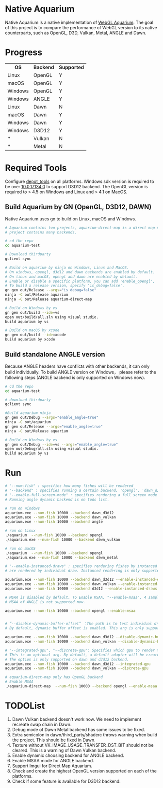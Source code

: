 #  Native Aquarium
Native Aquarium is a native implementation of [WebGL Aquarium](https://github.com/WebGLSamples/WebGLSamples.github.io). The goal of this project is to compare the performance of WebGL version to its native counterparts, such as OpenGL, D3D, Vulkan, Metal, ANGLE and Dawn.

# Progress
<table>
  <tr align=center>
    <td><strong>OS</td>
    <td><strong>Backend</td>
    <td><strong>Supported</td>
  </tr>
  <tr align=left>
    <td>Linux</td>
    <td>OpenGL</td>
    <td>Y</td>
  </tr>
  <tr align=left>
    <td>macOS</td>
    <td>OpenGL</td>
    <td>Y</td>
  </tr>
  <tr align=left>
    <td>Windows</td>
    <td>OpenGL</td>
    <td>Y</td>
  </tr>
  <tr align=left>
    <td>Windows</td>
    <td>ANGLE</td>
    <td>Y</td>
  </tr>
  <tr align=left>
    <td>Linux</td>
    <td>Dawn</td>
    <td>N</td>
  </tr>
  <tr align=left>
    <td>macOS</td>
    <td>Dawn</td>
    <td>Y</td>
  </tr>
  <tr align=left>
    <td>Windows</td>
    <td>Dawn</td>
    <td>Y</td>
  </tr>
  <tr align=left>
    <td>Windows</td>
    <td>D3D12</td>
    <td>Y</td>
  </tr>
  <tr align=left>
    <td>*</td>
    <td>Vulkan</td>
    <td>N</td>
  </tr>
  <tr align=left>
    <td>*</td>
    <td>Metal</td>
    <td>N</td>
  </tr>
</table>

# Required Tools
Configure [depot_tools](http://dev.chromium.org/developers/how-tos/install-depot-tools) on all platforms.
Windows sdk version is required to be over [10.0.17134.0](https://developer.microsoft.com/en-us/windows/downloads/windows-10-sdk) to support D3D12 backend.
The OpenGL version is required to > 4.5 on Windows and Linux  and > 4.1 on MacOS.

## Build Aquarium by GN (OpenGL, D3D12, DAWN)

Native Aquarium uses gn to build on Linux, macOS and Windows.

```sh
# Aquarium contains two projects, aquarium-direct-map is a direct map version to WebGL repo, and only has OpenGL backend.  The aquarium
# project contains many backends.

# cd the repo
cd aquarium-test

# Download thirdparty
gclient sync

# Build on aquarium by ninja on Windows, Linux and MacOS.
# On windows, opengl, d3d12 and dawn backends are enabled by default.
# On linux and macOS, opengl and dawn are enabled by default.
# Enable or disable a specific platform, you can add 'enable_opengl', 'enable_d3d12', and 'enable_dawn' to gn args.
# To build a release version, specify 'is_debug=false'.
gn gen out/Release --args="is_debug=false"
ninja -C out/Release aquarium
ninja -C out/Release aquarium-direct-map

# Build on Windows by vs
gn gen out/build --ide=vs
open out/build/all.sln using visual studio.
build aquarium by vs

# Build on macOS by xcode
gn gen out/build --ide=xcode
build aquarium by xcode
```

## Build standalone ANGLE version

Because ANGLE headers have conflicts with other backends, it can only build individually. To build ANGLE version on Windows， please refer to the following steps (ANGLE backend is only supported on Windows now).
```sh
# cd the repo
cd aquarium-test

# download thirdparty
gclient sync

#Build aquarium ninja
gn gen out/Debug --args="enable_angle=true"
ninja -C out/aquarium
gn gen out/Release --args="enable_angle=true"
ninja -C out/Release aquarium

# Build on Windows by vs
gn gen out/Debug --ide=vs --args="enable_angle=true"
open out/Debug/all.sln using visual studio.
build aquarium by vs
```

# Run
```sh
# "--num-fish" : specifies how many fishes will be rendered
# "--backend" : specifies running a certain backend, 'opengl', 'dawn_d3d12', 'dawn_vulkan', 'dawn_metal', 'dawn_opengl', 'angle'
# "--enable-full-screen-mode" : specifies rendering a full screen mode
# Running angle dynamic backend is on todo list.

# run on Windows
aquarium.exe --num-fish 10000 --backend dawn_d3d12
aquarium.exe --num-fish 10000 --backend dawn_vulkan
aquarium.exe --num-fish 10000 --backend angle

# run on Linux
./aquarium  --num-fish 10000 --backend opengl
./aquarium.exe --num-fish 10000 --backend dawn_vulkan

# run on macOS
./aquarium  --num-fish 10000 --backend opengl
./aquarium.exe --num-fish 10000 --backend dawn_metal

# "--enable-instanced-draws" : specifies rendering fishes by instanced draw. By default fishes
# are rendered by individual draw. Instanced rendering is only supported on dawn and d3d12 backend now.

aquarium.exe --num-fish 10000 --backend dawn_d3d12 --enable-instanced-draws
aquarium.exe --num-fish 10000 --backend dawn_vulkan --enable-instanced-draws
aquarium.exe --num-fish 10000 --backend d3d12 --enable-instanced-draws

# MSAA is disabled by default. To Enable MSAA, "--enable-msaa", 4 samples.
# MSAA of ANGLE is not supported now.

aquarium.exe --num-fish 10000 --backend opengl --enable-msaa


# “--disable-dynamic-buffer-offset” ：The path is to test individual draw by creating many binding groups on dawn backend.
# By default, dynamic buffer offset is enabled. This arg is only supported on dawn backend.

aquarium.exe --num-fish 10000 --backend dawn_d3d12 --disable-dynamic-buffer-offset
aquarium.exe --num-fish 10000 --backend dawn_vulkan --disable-dynamic-buffer-offset

# "--integrated-gpu", "--discrete-gpu": Specifies which gpu to render the application. The two args are exclusive.
# This is an optional arg. By default, a default adapter will be created.
# The option is only supported on dawn and d3d12 backend.
aquarium.exe --num-fish 10000 --backend dawn_d3d12 --integrated-gpu
aquarium.exe --num-fish 10000 --backend dawn_vulkan --discrete-gpu

# aquarium-direct-map only has OpenGL backend
# Enable MSAA
./aquarium-direct-map  --num-fish 10000 --backend opengl --enable-msaa

```

# TODOList
1. Dawn Vulkan backend doesn't work now. We need to implement recreate swap chain in Dawn.
2. Debug mode of Dawn Metal backend has some issues to be fixed.
3. Extra semicolon in dawn/third_party/shaderc throws warning when build the project. This should be fixed in Dawn.
4. Texture without VK_IMAGE_USAGE_TRANSFER_DST_BIT should not be cleared. This is a warning of Dawn Vulkan backend.
5. Enable dynamic choosing backend for ANGLE backend.
6. Enable MSAA mode for ANGLE backend.
7. Support Imgui for Direct Map Aquarium.
8. Check and create the highest OpenGL version supported on each of the platforms.
9. Check if some feature is available for D3D12 backend.
